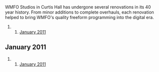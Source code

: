 WMFO Studios in Curtis Hall has undergone several renovations in its 40 year history. From minor additions to complete overhauls, each renovation helped to bring WMFO's quality freeform programming into the digital era.

1.  1. [January 2011](https://wiki.wmfo.org/About_WMFO/Station_History/Station_Renovations#January_2011)

January 2011
------------

1.  1. [January 2011](#January_2011)

